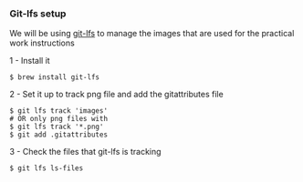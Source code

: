
### Git-lfs setup
We will be using [git-lfs](https://git-lfs.github.com/) to manage the images that are used for the practical work
  instructions
  
1 - Install it
```shell
$ brew install git-lfs
```

2 - Set it up to track png file and add the gitattributes file
```shell
$ git lfs track 'images'
# OR only png files with
$ git lfs track '*.png'
$ git add .gitattributes
```

3 - Check the files that git-lfs is tracking
```shell
$ git lfs ls-files
```